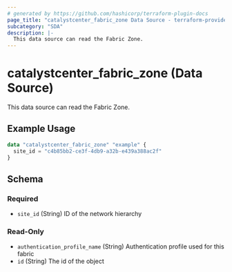 ```yaml
---
# generated by https://github.com/hashicorp/terraform-plugin-docs
page_title: "catalystcenter_fabric_zone Data Source - terraform-provider-catalystcenter"
subcategory: "SDA"
description: |-
  This data source can read the Fabric Zone.
---
```


# catalystcenter_fabric_zone (Data Source)

This data source can read the Fabric Zone.

## Example Usage

```terraform
data "catalystcenter_fabric_zone" "example" {
  site_id = "c4b85bb2-ce3f-4db9-a32b-e439a388ac2f"
}
```

<!-- schema generated by tfplugindocs -->
## Schema

### Required

- `site_id` (String) ID of the network hierarchy

### Read-Only

- `authentication_profile_name` (String) Authentication profile used for this fabric
- `id` (String) The id of the object
